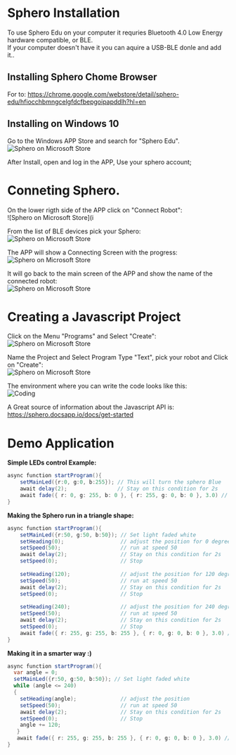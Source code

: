 # Sphero Installation

To use Sphero Edu on your computer it requries Bluetooth 4.0 Low Energy hardware compatible, or BLE.  
If your computer doesn't have it you can aquire a USB-BLE donle and add it..

## Installing Sphero Chome Browser
For to:
https://chrome.google.com/webstore/detail/sphero-edu/hfiocchbmngcelgfdcfbepgoipapddlh?hl=en

## Installing on Windows 10

Go to the Windows APP Store and search for "Sphero Edu".  
![Sphero on Microsoft Store](images/spherowindows10.png)  

After Install, open and log in the APP, Use your sphero account;

# Conneting Sphero.

On the lower rigth side of the APP click on "Connect Robot":  
![Sphero on Microsoft Store](i 


From the list of BLE devices pick your Sphero:  
![Sphero on Microsoft Store](images/PAIRSphero.png)

The APP will show a Connecting Screen with the progress:  
![Sphero on Microsoft Store](images/connecting.png)

It will go back to the main screen of the APP and show the name of the connected robot:  
![Sphero on Microsoft Store](images/Conected.png)

# Creating a Javascript Project
Click on the Menu "Programs" and Select "Create":  
![Sphero on Microsoft Store](images/SpheroNewProject.png)  

Name the Project and Select Program Type "Text", pick your robot and Click on "Create":  
![Sphero on Microsoft Store](images/SpheroNewJavaScriptProgram.png)  

The environment where you can write the code looks like this:  
![Coding](images/SpheroJavaScript.png)

A Great source of information about the Javascript API is:  
https://sphero.docsapp.io/docs/get-started

# Demo Application

**Simple LEDs control Example:**     
```java
async function startProgram(){
    setMainLed({r:0, g:0, b:255}); // This will turn the sphero Blue
    await delay(2);                // Stay on this condition for 2s
    await fade({ r: 0, g: 255, b: 0 }, { r: 255, g: 0, b: 0 }, 3.0) // This Command will change lights from Green to RED in 3s
}
```  

**Making the Sphero run in a triangle shape:**  
```java
async function startProgram(){
    setMainLed({r:50, g:50, b:50}); // Set light faded white
    setHeading(0);                  // adjust the position for 0 degrees
    setSpeed(50);                   // run at speed 50 
    await delay(2);                 // Stay on this condition for 2s
    setSpeed(0);                    // Stop
    
    setHeading(120);                // adjust the position for 120 degrees
    setSpeed(50);                   // run at speed 50 
    await delay(2);                 // Stay on this condition for 2s
    setSpeed(0);                    // Stop
    
    setHeading(240);                // adjust the position for 240 degrees
    setSpeed(50);                   // run at speed 50 
    await delay(2);                 // Stay on this condition for 2s
    setSpeed(0);                    // Stop
    await fade({ r: 255, g: 255, b: 255 }, { r: 0, g: 0, b: 0 }, 3.0) // Fade lights off
}
``` 

**Making it in a smarter way :)**  
```java
async function startProgram(){
  var angle = 0;
  setMainLed({r:50, g:50, b:50}); // Set light faded white
  while (angle <= 240)
  {
    setHeading(angle);              // adjust the position
    setSpeed(50);                   // run at speed 50 
    await delay(2);                 // Stay on this condition for 2s
    setSpeed(0);                    // Stop
    angle += 120;
   }
   await fade({ r: 255, g: 255, b: 255 }, { r: 0, g: 0, b: 0 }, 3.0) // Fade lights off
}
``` 





